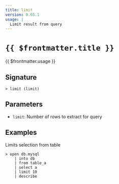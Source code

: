 ```yaml
---
title: limit
version: 0.65.1
usage: |
  Limit result from query
---
```


# <code>{{ $frontmatter.title }}</code>

<div style='white-space: pre-wrap;'>{{ $frontmatter.usage }}</div>

## Signature

```> limit (limit)```

## Parameters

 -  `limit`: Number of rows to extract for query

## Examples

Limits selection from table
```shell
> open db.mysql
    | into db
    | from table_a
    | select a
    | limit 10
    | describe
```
